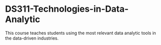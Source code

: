 # DS311-Technologies-in-Data-Analytic
This course teaches students using the most relevant data analytic tools in the data-driven industries. 
